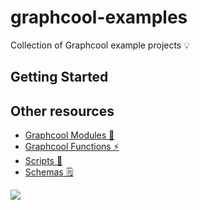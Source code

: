 # graphcool-examples

Collection of Graphcool example projects 💡

## Getting Started

## Other resources

* [Graphcool Modules 🎁](https://github.com/graphcool/modules)
* [Graphcool Functions ⚡️](https://github.com/graphcool-examples/functions)
* [Scripts 📝](https://github.com/graphcool-examples/scripts)
* [Schemas 🗒](https://github.com/graphcool-examples/schemas)

![](http://i.imgur.com/5RHR6Ku.png)
